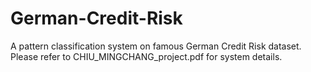 # German-Credit-Risk
A pattern classification system on famous German Credit Risk dataset.
Please refer to CHIU_MINGCHANG_project.pdf for system details.
